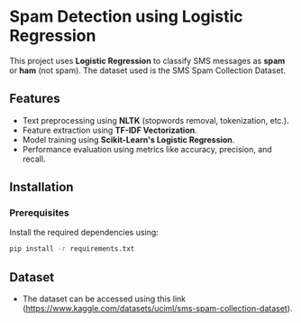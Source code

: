 # Spam Detection using Logistic Regression

This project uses **Logistic Regression** to classify SMS messages as **spam** or **ham** (not spam). The dataset used is the SMS Spam Collection Dataset.

## Features

- Text preprocessing using **NLTK** (stopwords removal, tokenization, etc.).
- Feature extraction using **TF-IDF Vectorization**.
- Model training using **Scikit-Learn's Logistic Regression**.
- Performance evaluation using metrics like accuracy, precision, and recall.

## Installation

### Prerequisites

Install the required dependencies using:

```bash
pip install -r requirements.txt
```

## Dataset

- The dataset can be accessed using this link (<https://www.kaggle.com/datasets/uciml/sms-spam-collection-dataset>).





